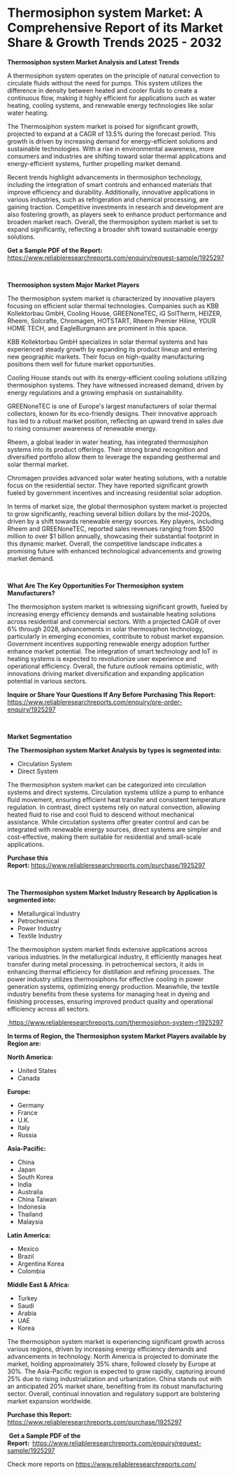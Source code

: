 <p><h1>Thermosiphon system Market: A Comprehensive Report of its Market Share & Growth Trends 2025 - 2032</h1></p><p><strong>Thermosiphon system Market Analysis and Latest Trends</strong></p>
<p><p>A thermosiphon system operates on the principle of natural convection to circulate fluids without the need for pumps. This system utilizes the difference in density between heated and cooler fluids to create a continuous flow, making it highly efficient for applications such as water heating, cooling systems, and renewable energy technologies like solar water heating. </p><p>The Thermosiphon system market is poised for significant growth, projected to expand at a CAGR of 13.5% during the forecast period. This growth is driven by increasing demand for energy-efficient solutions and sustainable technologies. With a rise in environmental awareness, more consumers and industries are shifting toward solar thermal applications and energy-efficient systems, further propelling market demand. </p><p>Recent trends highlight advancements in thermosiphon technology, including the integration of smart controls and enhanced materials that improve efficiency and durability. Additionally, innovative applications in various industries, such as refrigeration and chemical processing, are gaining traction. Competitive investments in research and development are also fostering growth, as players seek to enhance product performance and broaden market reach. Overall, the thermosiphon system market is set to expand significantly, reflecting a broader shift toward sustainable energy solutions.</p></p>
<p><strong>Get a Sample PDF of the Report:&nbsp;</strong> <a href="https://www.reliableresearchreports.com/enquiry/request-sample/1925297?utm_campaign=3027&utm_medium=2&utm_source=Github&utm_content=ia&utm_term=08042025&utm_id=thermosiphon-system">https://www.reliableresearchreports.com/enquiry/request-sample/1925297</a></p>
<p>&nbsp;</p>
<p><strong>Thermosiphon system Major Market Players</strong></p>
<p><p>The thermosiphon system market is characterized by innovative players focusing on efficient solar thermal technologies. Companies such as KBB Kollektorbau GmbH, Cooling House, GREENoneTEC, iG SolTherm, HEIZER, Rheem, Solcrafte, Chromagen, HOTSTART, Rheem Premier Hiline, YOUR HOME TECH, and EagleBurgmann are prominent in this space.</p><p>KBB Kollektorbau GmbH specializes in solar thermal systems and has experienced steady growth by expanding its product lineup and entering new geographic markets. Their focus on high-quality manufacturing positions them well for future market opportunities.</p><p>Cooling House stands out with its energy-efficient cooling solutions utilizing thermosiphon systems. They have witnessed increased demand, driven by energy regulations and a growing emphasis on sustainability.</p><p>GREENoneTEC is one of Europe's largest manufacturers of solar thermal collectors, known for its eco-friendly designs. Their innovative approach has led to a robust market position, reflecting an upward trend in sales due to rising consumer awareness of renewable energy.</p><p>Rheem, a global leader in water heating, has integrated thermosiphon systems into its product offerings. Their strong brand recognition and diversified portfolio allow them to leverage the expanding geothermal and solar thermal market.</p><p>Chromagen provides advanced solar water heating solutions, with a notable focus on the residential sector. They have reported significant growth fueled by government incentives and increasing residential solar adoption.</p><p>In terms of market size, the global thermosiphon system market is projected to grow significantly, reaching several billion dollars by the mid-2020s, driven by a shift towards renewable energy sources. Key players, including Rheem and GREENoneTEC, reported sales revenues ranging from $500 million to over $1 billion annually, showcasing their substantial footprint in this dynamic market. Overall, the competitive landscape indicates a promising future with enhanced technological advancements and growing market demand.</p></p>
<p>&nbsp;</p>
<p><strong>What Are The Key Opportunities For Thermosiphon system Manufacturers?</strong></p>
<p><p>The thermosiphon system market is witnessing significant growth, fueled by increasing energy efficiency demands and sustainable heating solutions across residential and commercial sectors. With a projected CAGR of over 6% through 2028, advancements in solar thermosiphon technology, particularly in emerging economies, contribute to robust market expansion. Government incentives supporting renewable energy adoption further enhance market potential. The integration of smart technology and IoT in heating systems is expected to revolutionize user experience and operational efficiency. Overall, the future outlook remains optimistic, with innovations driving market diversification and expanding application potential in various sectors.</p></p>
<p><strong>Inquire or Share Your Questions If Any Before Purchasing This Report:</strong> <a href="https://www.reliableresearchreports.com/enquiry/pre-order-enquiry/1925297?utm_campaign=3027&utm_medium=2&utm_source=Github&utm_content=ia&utm_term=08042025&utm_id=thermosiphon-system">https://www.reliableresearchreports.com/enquiry/pre-order-enquiry/1925297</a></p>
<p>&nbsp;</p>
<p><strong>Market Segmentation</strong></p>
<p><strong>The Thermosiphon system Market Analysis by types is segmented into:</strong></p>
<p><ul><li>Circulation System</li><li>Direct System</li></ul></p>
<p><p>The thermosiphon system market can be categorized into circulation systems and direct systems. Circulation systems utilize a pump to enhance fluid movement, ensuring efficient heat transfer and consistent temperature regulation. In contrast, direct systems rely on natural convection, allowing heated fluid to rise and cool fluid to descend without mechanical assistance. While circulation systems offer greater control and can be integrated with renewable energy sources, direct systems are simpler and cost-effective, making them suitable for residential and small-scale applications.</p></p>
<p><strong>Purchase this Report:&nbsp;</strong><a href="https://www.reliableresearchreports.com/purchase/1925297?utm_campaign=3027&utm_medium=2&utm_source=Github&utm_content=ia&utm_term=08042025&utm_id=thermosiphon-system">https://www.reliableresearchreports.com/purchase/1925297</a></p>
<p>&nbsp;</p>
<p><strong>The Thermosiphon system Market Industry Research by Application is segmented into:</strong></p>
<p><ul><li>Metallurgical Industry</li><li>Petrochemical</li><li>Power Industry</li><li>Textile Industry</li></ul></p>
<p><p>The thermosiphon system market finds extensive applications across various industries. In the metallurgical industry, it efficiently manages heat transfer during metal processing. In petrochemical sectors, it aids in enhancing thermal efficiency for distillation and refining processes. The power industry utilizes thermosiphons for effective cooling in power generation systems, optimizing energy production. Meanwhile, the textile industry benefits from these systems for managing heat in dyeing and finishing processes, ensuring improved product quality and operational efficiency across all sectors.</p></p>
<p><a href="https://www.reliableresearchreports.com/thermosiphon-system-r1925297?utm_campaign=3027&utm_medium=2&utm_source=Github&utm_content=ia&utm_term=08042025&utm_id=thermosiphon-system">&nbsp;https://www.reliableresearchreports.com/thermosiphon-system-r1925297</a></p>
<p><strong>In terms of Region, the Thermosiphon system Market Players available by Region are:</strong></p>
<p>
    <p> <strong> North America: </strong>
        <ul>
            <li>United States</li>
            <li>Canada</li>
        </ul>
        </p> 
    <p> <strong> Europe: </strong>
        <ul>
            <li>Germany</li>
            <li>France</li>
            <li>U.K.</li>
            <li>Italy</li>
            <li>Russia</li>
        </ul>
        </p> 
    <p> <strong> Asia-Pacific: </strong>
        <ul>
            <li>China</li>
            <li>Japan</li>
            <li>South Korea</li>
            <li>India</li>
            <li>Australia</li>
            <li>China Taiwan</li>
            <li>Indonesia</li>
            <li>Thailand</li>
            <li>Malaysia</li>
        </ul>
        </p> 
    <p> <strong> Latin America: </strong>
        <ul>
            <li>Mexico</li>
            <li>Brazil</li>
            <li>Argentina Korea</li>
            <li>Colombia</li>
        </ul>
        </p> 
    <p> <strong> Middle East & Africa: </strong>
        <ul>
            <li>Turkey</li>
            <li>Saudi</li>
            <li>Arabia</li>
            <li>UAE</li>
            <li>Korea</li>
        </ul>
    </p>
    </p>
<p><p>The thermosiphon system market is experiencing significant growth across various regions, driven by increasing energy efficiency demands and advancements in technology. North America is projected to dominate the market, holding approximately 35% share, followed closely by Europe at 30%. The Asia-Pacific region is expected to grow rapidly, capturing around 25% due to rising industrialization and urbanization. China stands out with an anticipated 20% market share, benefiting from its robust manufacturing sector. Overall, continual innovation and regulatory support are bolstering market expansion worldwide.</p></p>
<p><strong>Purchase this Report: </strong><a href="https://www.reliableresearchreports.com/purchase/1925297?utm_campaign=3027&utm_medium=2&utm_source=Github&utm_content=ia&utm_term=08042025&utm_id=thermosiphon-system">https://www.reliableresearchreports.com/purchase/1925297</a></p>
<p>&nbsp;<strong>Get a Sample PDF of the Report:&nbsp;&nbsp;</strong><a href="https://www.reliableresearchreports.com/enquiry/request-sample/1925297?utm_campaign=3027&utm_medium=2&utm_source=Github&utm_content=ia&utm_term=08042025&utm_id=thermosiphon-system">https://www.reliableresearchreports.com/enquiry/request-sample/1925297</a></p>
<p><strong></strong></p>
<p>Check more reports on <a href="https://www.reliableresearchreports.com/?utm_campaign=3027&utm_medium=2&utm_source=Github&utm_content=ia&utm_term=08042025&utm_id=thermosiphon-system">https://www.reliableresearchreports.com/</a></p>